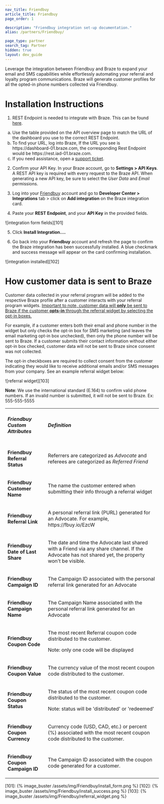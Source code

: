 ```yaml
---
nav_title: Friendbuy
article_title: Friendbuy
page_order: 1

description: "Friendbuy integration set-up documentation."
alias: /partners/Friendbuy/

page_type: partner
search_tag: Partner
hidden: true
layout: dev_guide
---
```


Leverage the integration between Friendbuy and Braze to expand your email and SMS capabilities while effortlessly automating your referral and loyalty program communications. Braze will generate customer profiles for all the opted-in phone numbers collected via Friendbuy.

# Installation Instructions

1. REST Endpoint is needed to integrate with Braze. This can be found [here][1].

<ol type="a">
<li>Use the table provided on the API overview page to match the URL of the dashboard you use to the correct REST Endpoint.</li>

<li>To find your URL, log into Braze, If the URL you see is https://dashboard-01.braze.com, the corresponding Rest Endpoint would be https://rest.iad-01.braze.com.</li>

<li>If you need assistance, open a <a href="https://www.braze.com/docs/braze_support/">support ticket</a>.</li>
</ol>

2. Confirm your API Key. In your Braze account, go to **Settings > API Keys**. A REST API key is required with every request to the Braze API. When generating a new API key, be sure to select the *User Data* and *Email* permissions.

3. Log into your [Friendbuy][3] account and go to **Developer Center > Integrations** tab > click on **Add integration** on the Braze integration card.

4. Paste your **REST Endpoint**, and your **API Key** in the provided fields.

![integration form fields][101]

5. Click **Install Integration....**

6. Go back into your **Friendbuy** account and refresh the page to confirm the Braze integration has been successfully installed. A blue checkmark and success message will appear on the card confirming installation.

![integration installed][102]

# How customer data is sent to Braze

Customer data collected in your referral program will be added to the respective Braze profile after a customer interacts with your referral program widgets. <u>Important to note, customer data will <b>only</b> be sent to Braze if the customer <b>opts-in</b> through the referral widget by selecting the opt-in boxes.</u>

For example, if a customer enters both their email and phone number in the widget but only checks the opt-in box for SMS marketing (and leaves the email marketing opt-in box unchecked), then only the phone number will be sent to Braze. If a customer submits their contact information without either opt-in box checked, customer data will not be sent to Braze since consent was not collected.

The opt-in checkboxes are required to collect consent from the customer indicating they would like to receive additional emails and/or SMS messages from your company. See an example referral widget below:

![referral widget][103]

**Note**: We use the international standard (E.164) to confirm valid phone numbers. If an invalid number is submitted, it will not be sent to Braze. Ex: 555-555-5555


<table>

<tr>

<td><h5><strong>Friendbuy Custom Attributes</strong></h5></td>
<td><h5 id="definition"><strong>Definition</strong></h5></td>

</tr>

<tr>

<td><p><strong>Friendbuy Referral Status</strong></p></td>

<td><p>Referrers are categorized as <em>Advocate</em> and referees are categorized as <em>Referred Friend</em></p></td>

</tr>

<tr>

<td><p><strong>Friendbuy Customer Name</strong></p></td>

<td><p>The name the customer entered when submitting their info through a referral widget</p></td>

</tr>

<tr>

<td><p><strong>Friendbuy Referral Link</strong></p></td><td><p>A personal referral link (PURL) generated for an Advocate. For example, https://fbuy.io/EzcW</p></td>

</tr>

<tr>

<td><p><strong>Friendbuy Date of Last Share</strong></p></td><td><p>The date and time the Advocate last shared with a Friend via any share channel. If the Advocate has not shared yet, the property won't be visible.</p></td>

</tr>

<tr>


<td><p><strong>Friendbuy Campaign ID</strong></p></td>

<td><p>The Campaign ID associated with the personal referral link generated for an Advocate</p></td>

</tr>

<tr>

<td><p><strong>Friendbuy Campaign Name</strong></p></td>

<td><p>The Campaign Name associated with the personal referral link generated for an Advocate</p></td>

</tr>

<tr>

<td><p><strong>Friendbuy Coupon Code</strong></p></td>

<td><p>The most recent Referral coupon code distributed to the customer.</p><p>Note: only one code will be displayed</p></td>

</tr>

<tr>

<td><p><strong>Friendbuy Coupon Value</strong></p></td>

<td><p>The currency value of the most recent coupon code distributed to the customer.</p></td>

</tr>

<tr>

<td><p><strong>Friendbuy Coupon Status</strong></p></td>

<td><p>The status of the most recent coupon code distributed to the customer.</p><p>Note: status will be 'distributed' or 'redeemed'</p></td>

</tr>

<tr>

<td><p><strong>Friendbuy Coupon Currency</strong></p></td>

<td><p>Currency code (USD, CAD, etc.) or percent (%) associated with the most recent coupon code distributed to the customer.</p></td>

</tr>

<tr>

<td><p><strong>Friendbuy Coupon Campaign ID</strong></p></td>

<td><p>The Campaign ID associated with the coupon code generated for a customer.</p></td>

</tr>

</table>

[1]: https://www.braze.com/docs/api/basics/
[3]: https://retailer.friendbuy.io/

[101]: {% image_buster /assets/img/Friendbuy/install_form.png %}
[102]: {% image_buster /assets/img/Friendbuy/install_success.png %}
[103]: {% image_buster /assets/img/Friendbuy/referral_widget.png %}
